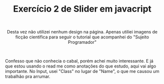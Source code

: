 <h1 align=center>Exercício 2 de Slider em javacript</h1>
<br>
<p align=center>Desta vez não utilizei nenhum design na página. Apenas utiliei imagens de ficção científica para seguir o tutorial que acompanhei do "Sujeito Programador"</p>
<br>
<p>Confesso que não conhecia o cabal, porém achei muito interessante. E já que estou usando o read me como anotações do que estudo, aqui vai algo importante. No Input, usei "Class" no lugar de "Name", o que me causou um trabalhão pra arrumar.</p>